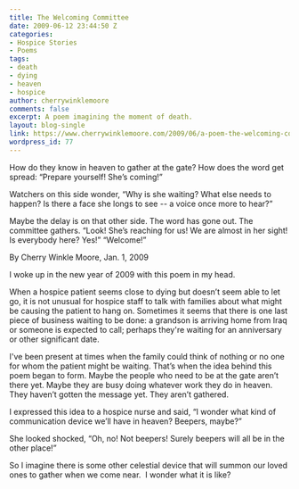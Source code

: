 ```yaml
---
title: The Welcoming Committee
date: 2009-06-12 23:44:50 Z
categories:
- Hospice Stories
- Poems
tags:
- death
- dying
- heaven
- hospice
author: cherrywinklemoore
comments: false
excerpt: A poem imagining the moment of death.
layout: blog-single
link: https://www.cherrywinklemoore.com/2009/06/a-poem-the-welcoming-committee/
wordpress_id: 77
---
```


How do they know
in heaven
to gather at the gate?
How does the word
get spread:
“Prepare yourself! She’s coming!”

Watchers on this side wonder,
“Why is she waiting?
What else needs to happen?
Is there a face she longs to see --
a voice once more to hear?”

Maybe the delay is on that other side.
The word has gone out.
The committee gathers.
“Look! She’s reaching for us!
We are almost in her sight!
Is everybody here?
Yes!”
“Welcome!”

By Cherry Winkle Moore, Jan. 1, 2009

I woke up in the new year of 2009 with this poem in my head.

When a hospice patient seems close to dying but doesn’t seem able to let go, it is not unusual for hospice staff to talk with families about what might be causing the patient to hang on. Sometimes it seems that there is one last piece of business waiting to be done: a grandson is arriving home from Iraq or someone is expected to call; perhaps they're waiting for an anniversary or other significant date.

I've been present at times when the family could think of nothing or no one for whom the patient might be waiting. That’s when the idea behind this poem began to form. Maybe the people who need to be at the gate aren’t there yet. Maybe they are busy doing whatever work they do in heaven. They haven’t gotten the message yet. They aren’t gathered.

I expressed this idea to a hospice nurse and said, “I wonder what kind of communication device we’ll have in heaven? Beepers, maybe?”

She looked shocked, “Oh, no! Not beepers! Surely beepers will all be in the other place!”

So I imagine there is some other celestial device that will summon our loved ones to gather when we come near.  I wonder what it is like?
